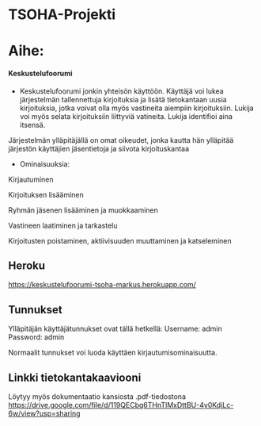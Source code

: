 # TSOHA-Projekti



    
# Aihe:
#### Keskustelufoorumi
- Keskustelufoorumi jonkin yhteisön käyttöön. Käyttäjä voi lukea järjestelmän tallennettuja kirjoituksia ja lisätä tietokantaan uusia kirjoituksia, jotka voivat olla myös vastineita aiempiin kirjoituksiin. Lukija voi myös selata kirjoituksiin liittyviä vatineita. Lukija identifioi aina itsensä.

Järjestelmän ylläpitäjällä on omat oikeudet, jonka kautta hän ylläpitää järjestön käyttäjien jäsentietoja ja siivota kirjoituskantaa

- Ominaisuuksia:

Kirjautuminen

Kirjoituksen lisääminen

Ryhmän jäsenen lisääminen ja muokkaaminen

Vastineen laatiminen ja tarkastelu

Kirjoitusten poistaminen, aktiivisuuden muuttaminen ja katseleminen


## Heroku

https://keskustelufoorumi-tsoha-markus.herokuapp.com/

## Tunnukset

Ylläpitäjän käyttäjätunnukset ovat tällä hetkellä: Username: admin   Password: admin

Normaalit tunnukset voi luoda käyttäen kirjautumisominaisuutta.

## Linkki tietokantakaaviooni

Löytyy myös dokumentaatio kansiosta .pdf-tiedostona
https://drive.google.com/file/d/119QECbq6THnTlMxDttBU-4y0KdjLc-6w/view?usp=sharing
